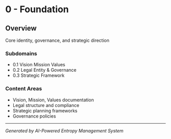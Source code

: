 # 0 - Foundation

## Overview
Core identity, governance, and strategic direction

### Subdomains
- 0.1 Vision Mission Values
- 0.2 Legal Entity & Governance
- 0.3 Strategic Framework

### Content Areas
- Vision, Mission, Values documentation
- Legal structure and compliance
- Strategic planning frameworks
- Governance policies

---
*Generated by AI-Powered Entropy Management System*